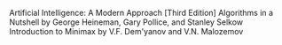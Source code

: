 Artificial Intelligence: A Modern Approach [Third Edition]
Algorithms in a Nutshell by George Heineman, Gary Pollice, and Stanley Selkow
Introduction to Minimax by V.F. Dem'yanov and V.N. Malozemov
